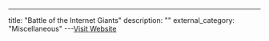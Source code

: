 ---
title: "Battle of the Internet Giants"
description: ""
external_category: "Miscellaneous"
---[Visit Website](http://pennystocks.la/battle-of-internet-giants)

